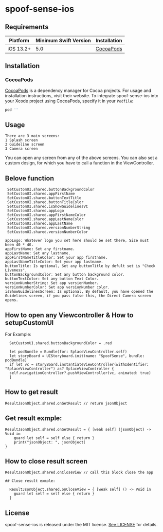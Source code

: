 # spoof-sense-ios

## Requirements

| Platform | Minimum Swift Version | Installation
| --- | --- | --- |
| iOS 13.2+ | 5.0 | [CocoaPods](#cocoapods)

## Installation

### CocoaPods

[CocoaPods](https://cocoapods.org) is a dependency manager for Cocoa projects. For usage and installation instructions, visit their website. To integrate spoof-sense-ios into your Xcode project using CocoaPods, specify it in your `Podfile`:

```ruby
pod ''
```

## Usage

```
There are 3 main screens:
1 Splash screen
2 Guideline screen
3 Camera screen
```

You can open any screen from any of the above screens.
You can also set a custom design, for which you have to call a function in the ViewController.

## Belove function

```
 SetCustomUI.shared.buttonBackgroundColor
 SetCustomUI.shared.appFirstName
 SetCustomUI.shared.buttonTextTitle
 SetCustomUI.shared.buttonTitleColor
 SetCustomUI.shared.isShowGuidelinesVC
 SetCustomUI.shared.appLogo
 SetCustomUI.shared.appFirstNameColor
 SetCustomUI.shared.appLastNameColor
 SetCustomUI.shared.appLastName
 SetCustomUI.shared.versionNumberString
 SetCustomUI.shared.versionNumberColor
```

```
appLogo: Whatever logo you set here should be set there, Size must been 40 * 40.
appFirstName: Set any firstname.
appLastName: Set any lastname.
appFirstNameTitleColor: Set your app firstname.
appLastNameTitleColor: Set your app lastname.
buttonTitle: Is optional, Set any buttonTitle by defult set is "Check Liveness".
buttonBackgroundColor: Set any button background color.
buttonTextColor: Set any button Text Color.
versionNumberString: Set app versionNumber.
versionNumberColor: Set app versionNumber color.
isShowGuidelinesScreen: Is optional, By default, you have opened the Guidelines screen, if you pass false this, the Direct Camera screen opens.
```

## How to open any Viewcontroller & How to setupCustomUI 

For Example:
```
  SetCustomUI.shared.buttonBackgroundColor = .red

  let podBundle = Bundle(for: SplaceViewController.self)
  let storyBoard = UIStoryboard.init(name: "SpoofSense", bundle: podBundle)
  if let vc = storyBoard.instantiateViewController(withIdentifier: "SplaceViewController") as? SplaceViewController {
  self.navigationController?.pushViewController(vc, animated: true)
  }
```

## How to get result 

```
ResultJsonObject.shared.onGetResult // return jsonObject
```

## Get result exmple:
```
ResultJsonObject.shared.onGetResult = { [weak self] (jsonObject) -> Void in
    guard let self = self else { return }
    print("jsonObject: ", jsonObject)
}
```

## How to close result screen

```
ResultJsonObject.shared.onCloseView // call this block close the app
```

```
## Close result exmple:

  ResultJsonObject.shared.onCloseView = { [weak self] () -> Void in
    guard let self = self else { return }
  }
```

## License

spoof-sense-ios is released under the MIT license. [See LICENSE](http://www.opensource.org/licenses/MIT) for details.

